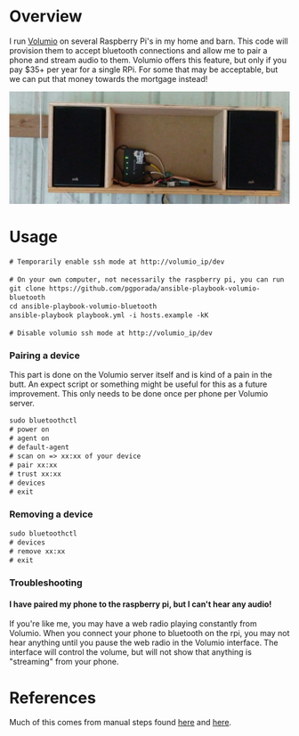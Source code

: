 # Overview
I run [Volumio](https://volumio.org/) on several Raspberry Pi's in my home and barn. This code will provision them to accept bluetooth connections and allow me to pair a phone and stream audio to them. Volumio offers this feature, but only if you pay $35+ per year for a single RPi. For some that may be acceptable, but we can put that money towards the mortgage instead!

![](imgs/radio.png)

# Usage

    # Temporarily enable ssh mode at http://volumio_ip/dev

    # On your own computer, not necessarily the raspberry pi, you can run
    git clone https://github.com/pgporada/ansible-playbook-volumio-bluetooth
    cd ansible-playbook-volumio-bluetooth
    ansible-playbook playbook.yml -i hosts.example -kK

    # Disable volumio ssh mode at http://volumio_ip/dev

### Pairing a device
This part is done on the Volumio server itself and is kind of a pain in the butt. An expect script or something might be useful for this as a future improvement. This only needs to be done once per phone per Volumio server.

    sudo bluetoothctl
    # power on
    # agent on
    # default-agent
    # scan on => xx:xx of your device
    # pair xx:xx
    # trust xx:xx
    # devices
    # exit

### Removing a device

    sudo bluetoothctl
    # devices
    # remove xx:xx
    # exit

### Troubleshooting

#### I have paired my phone to the raspberry pi, but I can't hear any audio!
If you're like me, you may have a web radio playing constantly from Volumio. When you connect your phone to bluetooth on the rpi, you may not hear anything until you pause the web radio in the Volumio interface. The interface will control the volume, but will not show that anything is "streaming" from your phone.

# References
Much of this comes from manual steps found [here](https://forum.volumio.org/volumio-bluetooth-receiver-t8937.htm) and [here](https://www.raspberrypi.org/forums/viewtopic.php?f=38&t=247892).
